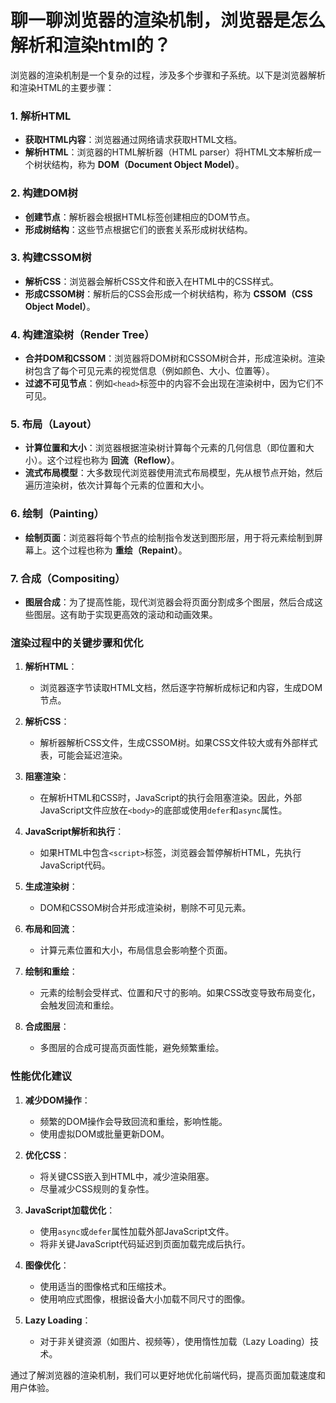 # 聊一聊浏览器的渲染机制，浏览器是怎么解析和渲染html的？ 

浏览器的渲染机制是一个复杂的过程，涉及多个步骤和子系统。以下是浏览器解析和渲染HTML的主要步骤：

### 1. 解析HTML
- **获取HTML内容**：浏览器通过网络请求获取HTML文档。
- **解析HTML**：浏览器的HTML解析器（HTML parser）将HTML文本解析成一个树状结构，称为 **DOM（Document Object Model）**。

### 2. 构建DOM树
- **创建节点**：解析器会根据HTML标签创建相应的DOM节点。
- **形成树结构**：这些节点根据它们的嵌套关系形成树状结构。

### 3. 构建CSSOM树
- **解析CSS**：浏览器会解析CSS文件和嵌入在HTML中的CSS样式。
- **形成CSSOM树**：解析后的CSS会形成一个树状结构，称为 **CSSOM（CSS Object Model）**。

### 4. 构建渲染树（Render Tree）
- **合并DOM和CSSOM**：浏览器将DOM树和CSSOM树合并，形成渲染树。渲染树包含了每个可见元素的视觉信息（例如颜色、大小、位置等）。
- **过滤不可见节点**：例如`<head>`标签中的内容不会出现在渲染树中，因为它们不可见。

### 5. 布局（Layout）
- **计算位置和大小**：浏览器根据渲染树计算每个元素的几何信息（即位置和大小）。这个过程也称为 **回流（Reflow）**。
- **流式布局模型**：大多数现代浏览器使用流式布局模型，先从根节点开始，然后遍历渲染树，依次计算每个元素的位置和大小。

### 6. 绘制（Painting）
- **绘制页面**：浏览器将每个节点的绘制指令发送到图形层，用于将元素绘制到屏幕上。这个过程也称为 **重绘（Repaint）**。

### 7. 合成（Compositing）
- **图层合成**：为了提高性能，现代浏览器会将页面分割成多个图层，然后合成这些图层。这有助于实现更高效的滚动和动画效果。

### 渲染过程中的关键步骤和优化
1. **解析HTML**：
   - 浏览器逐字节读取HTML文档，然后逐字符解析成标记和内容，生成DOM节点。

2. **解析CSS**：
   - 解析器解析CSS文件，生成CSSOM树。如果CSS文件较大或有外部样式表，可能会延迟渲染。

3. **阻塞渲染**：
   - 在解析HTML和CSS时，JavaScript的执行会阻塞渲染。因此，外部JavaScript文件应放在`<body>`的底部或使用`defer`和`async`属性。

4. **JavaScript解析和执行**：
   - 如果HTML中包含`<script>`标签，浏览器会暂停解析HTML，先执行JavaScript代码。

5. **生成渲染树**：
   - DOM和CSSOM树合并形成渲染树，剔除不可见元素。

6. **布局和回流**：
   - 计算元素位置和大小，布局信息会影响整个页面。

7. **绘制和重绘**：
   - 元素的绘制会受样式、位置和尺寸的影响。如果CSS改变导致布局变化，会触发回流和重绘。

8. **合成图层**：
   - 多图层的合成可提高页面性能，避免频繁重绘。

### 性能优化建议
1. **减少DOM操作**：
   - 频繁的DOM操作会导致回流和重绘，影响性能。
   - 使用虚拟DOM或批量更新DOM。

2. **优化CSS**：
   - 将关键CSS嵌入到HTML中，减少渲染阻塞。
   - 尽量减少CSS规则的复杂性。

3. **JavaScript加载优化**：
   - 使用`async`或`defer`属性加载外部JavaScript文件。
   - 将非关键JavaScript代码延迟到页面加载完成后执行。

4. **图像优化**：
   - 使用适当的图像格式和压缩技术。
   - 使用响应式图像，根据设备大小加载不同尺寸的图像。

5. **Lazy Loading**：
   - 对于非关键资源（如图片、视频等），使用惰性加载（Lazy Loading）技术。

通过了解浏览器的渲染机制，我们可以更好地优化前端代码，提高页面加载速度和用户体验。